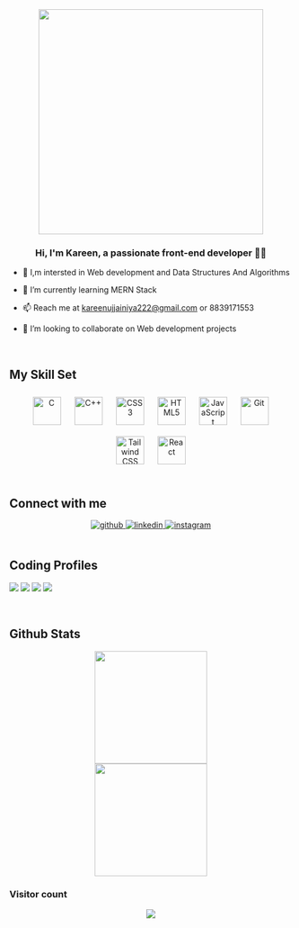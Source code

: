 <div align="center">
<img src="https://user-images.githubusercontent.com/74038190/221352975-94759904-aa4c-4032-a8ab-b546efb9c478.gif" align="center" height="" width="400" />
</div>  
  

### <div align="center">Hi, I'm Kareen, a passionate front-end developer 👨‍💻 </div>  
  

- 👀 I,m intersted in Web development and Data Structures And Algorithms 
  

- 🌱 I’m currently learning MERN Stack  
  

- 📫 Reach me at kareenujjainiya222@gmail.com  or 8839171553
  

- 👯 I’m looking to collaborate on Web development projects  
  

<br/>  


## My Skill Set  
<div align="center"> 
<a href="https://www.cprogramming.com/" target="_blank"><img style="margin: 10px" src="https://profilinator.rishav.dev/skills-assets/c-original.svg" alt="C" height="50" /></a>
<a href="https://www.cplusplus.com/" target="_blank"><img style="margin: 10px" src="https://profilinator.rishav.dev/skills-assets/cplusplus-original.svg" alt="C++" height="50" /></a>    
<a href="https://www.w3schools.com/css/" target="_blank"><img style="margin: 10px" src="https://profilinator.rishav.dev/skills-assets/css3-original-wordmark.svg" alt="CSS3" height="50" /></a>  
<a href="https://en.wikipedia.org/wiki/HTML5" target="_blank"><img style="margin: 10px" src="https://profilinator.rishav.dev/skills-assets/html5-original-wordmark.svg" alt="HTML5" height="50" /></a>  
<a href="https://www.javascript.com/" target="_blank"><img style="margin: 10px" src="https://profilinator.rishav.dev/skills-assets/javascript-original.svg" alt="JavaScript" height="50" /></a>  
<a href="https://github.com/" target="_blank"><img style="margin: 10px" src="https://profilinator.rishav.dev/skills-assets/git-scm-icon.svg" alt="Git" height="50" /></a>  
<a href="https://www.tailwindcss.com/" target="_blank"><img style="margin: 10px" src="https://profilinator.rishav.dev/skills-assets/tailwindcss.svg" alt="Tailwind CSS" height="50" /></a>  
<!-- <a href="https://www.figma.com/" target="_blank"><img style="margin: 10px" src="https://profilinator.rishav.dev/skills-assets/figma-icon.svg" alt="Figma" height="50" /></a>   -->
<a href="https://reactjs.org/" target="_blank"><img style="margin: 10px" src="https://profilinator.rishav.dev/skills-assets/react-original-wordmark.svg" alt="React" height="50" /></a>  
</div>  

<br/>  


## Connect with me  
<div align="center">
<a href="https://github.com/kareen12" target="_blank">
<img src=https://img.shields.io/badge/github-%2324292e.svg?&style=for-the-badge&logo=github&logoColor=white alt=github style="margin-bottom: 5px;" />
</a>
<!-- <a href="https://linkedin.com/in/kareen ujjainiya" target="_blank"> -->
<a href="https://www.linkedin.com/in/kareen-ujjainiya-26b702236/" target="_blank">
<img src=https://img.shields.io/badge/linkedin-%231E77B5.svg?&style=for-the-badge&logo=linkedin&logoColor=white alt=linkedin style="margin-bottom: 5px;" />
</a>
<a href="https://instagram.com/kareenujjainiya" target="_blank">
<img src=https://img.shields.io/badge/instagram-%23000000.svg?&style=for-the-badge&logo=instagram&logoColor=white alt=instagram style="margin-bottom: 5px;" />
</a>  
</div>  
  

<br/>  

## Coding Profiles
<p align = "left">
<a href = "https://www.hackerrank.com/kareenujjainiya1?hr_r=1"><img src = "https://img.shields.io/badge/-Hackerrank-2EC866?style=oval-square&logo=HackerRank&logoColor=white"/></a>
<a href = "https://leetcode.com/kareen12/"><img src = "https://img.shields.io/badge/-LeetCode-FFA116?style=oval-square&logo=LeetCode&logoColor=white"/></a>
<a href = "https://auth.geeksforgeeks.org/user/kareenujjatyrh/?utm_source=geeksforgeeks&utm_medium=my_profile&utm_campaign=auth_user"><img src = "https://img.shields.io/badge/GeeksforGeeks-298D46?style=oval-square&logo=geeksforgeeks&logoColor=white"/></a>
<a href = "https://www.codechef.com/users/kareen"><img src = "https://img.shields.io/badge/CodeChef-5B4638?style=flat&logo=codechef&logoColor=white"/></a>
</p><br>


## Github Stats  
<p align="center" >

<img src="https://github-readme-stats.vercel.app/api?username=kareen12&show_icons=true&count_private=true&hide_border=true" height="200px" />  
<br>
<img src="https://github-readme-stats.vercel.app/api/top-langs/?username=kareen12&hide_border=true&layout=compact" height="200px" />


<!--   <td valign="top" width="50%"></td> -->
  

<br/>  



### Visitor count  
<div align="center">
<img src="https://komarev.com/ghpvc/?username=kareen12&&style=flat-square" align="center" />
</div>  

<br />



